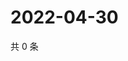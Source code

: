 # 2022-04-30

共 0 条

<!-- BEGIN WEIBO -->
<!-- 最后更新时间 Sat Apr 30 2022 07:16:20 GMT+0800 (China Standard Time) -->

<!-- END WEIBO -->
